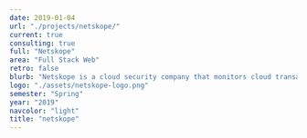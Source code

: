 ```yaml
---
date: 2019-01-04
url: "./projects/netskope/"
current: true
consulting: true
full: "Netskope"
area: "Full Stack Web"
retro: false
blurb: "Netskope is a cloud security company that monitors cloud transactions for companies like Airbnb and Nvidia. We will be building a standalone web application to perform data analysis on security logs and make them easier to understand."
logo: "./assets/netskope-logo.png"
semester: "Spring"
year: "2019"
navcolor: "light"
title: "netskope"
---
```

